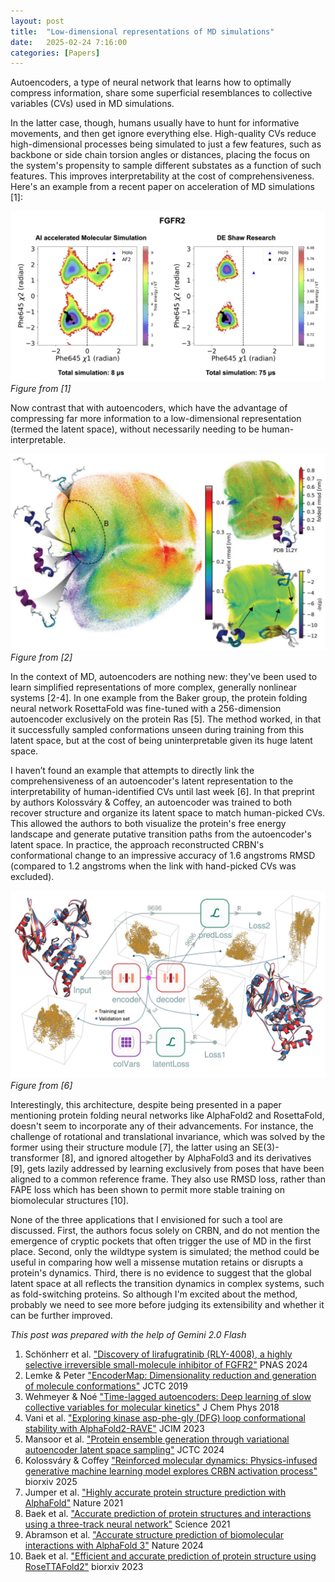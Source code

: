 ```yaml
---
layout: post
title:  "Low-dimensional representations of MD simulations"
date:   2025-02-24 7:16:00
categories: [Papers]
---
```


Autoencoders, a type of neural network that learns how to optimally compress information, share some superficial resemblances to collective variables (CVs) used in MD simulations.

In the latter case, though, humans usually have to hunt for informative movements, and then get ignore everything else. High-quality CVs reduce high-dimensional processes being simulated to just a few features, such as backbone or side chain torsion angles or distances, placing the focus on the system's propensity to sample different substates as a function of such features. This improves interpretability at the cost of comprehensiveness. Here's an example from a recent paper on acceleration of MD simulations [1]:

![Example of collective variables in FGFR2](/assets/post_images/2025_02_24/2025_02_24_A.png)
*Figure from [1]*

Now contrast that with autoencoders, which have the advantage of compressing far more information to a low-dimensional representation (termed the latent space), without necessarily needing to be human-interpretable.

![Figure from the encodermap paper showing how different conformations of a small protein are colocalized in the two-dimensional space of an autoencoder](/assets/post_images/2025_02_24/2025_02_24_B.png)
*Figure from [2]*

In the context of MD, autoencoders are nothing new: they've been used to learn simplified representations of more complex, generally nonlinear systems [2-4]. In one example from the Baker group, the protein folding neural network RosettaFold was fine-tuned with a 256-dimension autoencoder exclusively on the protein Ras [5]. The method worked, in that it successfully sampled conformations unseen during training from this latent space, but at the cost of being uninterpretable given its huge latent space. 
  
I haven’t found an example that attempts to directly link the comprehensiveness of an autoencoder's latent representation to the interpretability of human-identified CVs until last week [6]. In that preprint by authors Kolossváry & Coffey, an autoencoder was trained to both recover structure and organize its latent space to match human-picked CVs. This allowed the authors to both visualize the protein's free energy landscape and generate putative transition paths from the autoencoder's latent space. In practice, the approach reconstructed CRBN's conformational change to an impressive accuracy of 1.6 angstroms RMSD (compared to 1.2 angstroms when the link with hand-picked CVs was excluded).

![Overall scheme of the autoencoder used by Kolossváry & Coffey in their preprint on reinforced MD](/assets/post_images/2025_02_24/2025_02_24_C.png)
*Figure from [6]*

Interestingly, this architecture, despite being presented in a paper mentioning protein folding neural networks like AlphaFold2 and RosettaFold, doesn't seem to incorporate any of their advancements. For instance, the challenge of rotational and translational invariance, which was solved by the former using their structure module [7], the latter using an SE(3)-transformer [8], and ignored altogether by AlphaFold3 and its derivatives [9], gets lazily addressed by learning exclusively from poses that have been aligned to a common reference frame. They also use RMSD loss, rather than FAPE loss which has been shown to permit more stable training on biomolecular structures [10].

None of the three applications that I envisioned for such a tool are discussed. First, the authors focus solely on CRBN, and do not mention the emergence of cryptic pockets that often trigger the use of MD in the first place. Second, only the wildtype system is simulated; the method could be useful in comparing how well a missense mutation retains or disrupts a protein's dynamics. Third, there is no evidence to suggest that the global latent space at all reflects the transition dynamics in complex systems, such as fold-switching proteins. So although I'm excited about the method, probably we need to see more before judging its extensibility and whether it can be further improved.

*This post was prepared with the help of Gemini 2.0 Flash*

1. Schönherr et al. ["Discovery of lirafugratinib (RLY-4008), a highly selective irreversible small-molecule inhibitor of FGFR2"](doi.org/10.1073/pnas.2317756121) PNAS 2024
2. Lemke & Peter ["EncoderMap: Dimensionality reduction and generation of molecule conformations"](doi.org/10.1021/acs.jctc.8b00975) JCTC 2019
3. Wehmeyer & Noé ["Time-lagged autoencoders: Deep learning of slow collective variables for molecular kinetics"](doi.org/10.1063/1.5011399) J Chem Phys 2018
4. Vani et al. ["Exploring kinase asp-phe-gly (DFG) loop conformational stability with AlphaFold2-RAVE"](doi.org/10.1021/acs.jcim.3c01436) JCIM 2023
5. Mansoor et al. ["Protein ensemble generation through variational autoencoder latent space sampling"](doi.org/10.1021/acs.jctc.3c01057) JCTC 2024
6. Kolossváry & Coffey ["Reinforced molecular dynamics: Physics-infused generative machine learning model explores CRBN activation process"](doi.org/10.1101/2025.02.12.638002) biorxiv 2025
7. Jumper et al. ["Highly accurate protein structure prediction with AlphaFold"](doi.org/10.1038/s41586-021-03819-2) Nature 2021
8. Baek et al. ["Accurate prediction of protein structures and interactions using a three-track neural network"](doi.org/10.1126/science.abj8754) Science 2021
9. Abramson et al. ["Accurate structure prediction of biomolecular interactions with AlphaFold 3"](doi.org/10.1038/s41586-024-07487-w) Nature 2024
10. Baek et al. ["Efficient and accurate prediction of protein structure using RoseTTAFold2"](doi.org/10.1101/2023.05.24.542179) biorxiv 2023